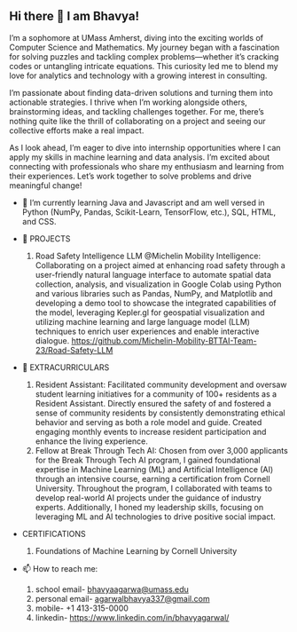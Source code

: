 ## Hi there 👋 I am Bhavya!
I’m a sophomore at UMass Amherst, diving into the exciting worlds of Computer Science and Mathematics. My journey began with a fascination for solving puzzles and tackling complex problems—whether it’s cracking codes or untangling intricate equations. This curiosity led me to blend my love for analytics and technology with a growing interest in consulting.

I’m passionate about finding data-driven solutions and turning them into actionable strategies. I thrive when I’m working alongside others, brainstorming ideas, and tackling challenges together. For me, there’s nothing quite like the thrill of collaborating on a project and seeing our collective efforts make a real impact.

As I look ahead, I’m eager to dive into internship opportunities where I can apply my skills in machine learning and data analysis. I’m excited about connecting with professionals who share my enthusiasm and learning from their experiences. Let’s work together to solve problems and drive meaningful change!


- 🌱 I’m currently learning Java and Javascript and am well versed in Python (NumPy, Pandas, Scikit-Learn, TensorFlow, etc.), SQL, HTML, and CSS.

- 🔭 PROJECTS
  1. Road Safety Intelligence LLM @Michelin Mobility Intelligence: Collaborating on a project aimed at enhancing road safety through a user-friendly natural language interface to automate spatial data collection, analysis, and visualization in Google Colab using Python and various libraries such as Pandas, NumPy, and Matplotlib and developing a demo tool to showcase the integrated capabilities of the model, leveraging Kepler.gl for geospatial visualization and utilizing machine learning and large language model (LLM) techniques to enrich user experiences and enable interactive dialogue. https://github.com/Michelin-Mobility-BTTAI-Team-23/Road-Safety-LLM
 
- 👯 EXTRACURRICULARS
  1. Resident Assistant: Facilitated community development and oversaw student learning initiatives for a community of 100+ residents as a Resident Assistant. Directly ensured the safety of and fostered a sense of community residents by consistently demonstrating ethical behavior and serving as both a role model and guide. Created engaging monthly events to increase resident participation and enhance the living experience.
  2. Fellow at Break Through Tech AI: Chosen from over 3,000 applicants for the Break Through Tech AI program, I gained foundational expertise in Machine Learning (ML) and Artificial Intelligence (AI) through an intensive course, earning a certification from Cornell University. Throughout the program, I collaborated with teams to develop real-world AI projects under the guidance of industry experts. Additionally, I honed my leadership skills, focusing on leveraging ML and AI technologies to drive positive social impact.
 
- CERTIFICATIONS
  1. Foundations of Machine Learning by Cornell University
 
- 📫 How to reach me:
  1. school email- bhavyaagarwa@umass.edu
  2. personal email- agarwalbhavya337@gmail.com
  3. mobile- +1 413-315-0000
  4. linkedin- https://www.linkedin.com/in/bhavyagarwal/

<!--
**bhavya632/bhavya632** is a ✨ _special_ ✨ repository because its `README.md` (this file) appears on your GitHub profile.

Here are some ideas to get you started:

- 🔭 I’m currently working on ...
- 🌱 I’m currently learning ...
- 👯 I’m looking to collaborate on ...
- 🤔 I’m looking for help with ...
- 💬 Ask me about ...
- 📫 How to reach me: ...
- 😄 Pronouns: ...
- ⚡ Fun fact: ...
-->

